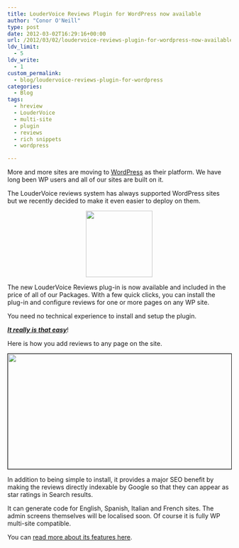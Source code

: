 ```yaml
---
title: LouderVoice Reviews Plugin for WordPress now available
author: "Conor O'Neill"
type: post
date: 2012-03-02T16:29:16+00:00
url: /2012/03/02/loudervoice-reviews-plugin-for-wordpress-now-available/
ldv_limit:
  - 5
ldv_write:
  - 1
custom_permalink:
  - blog/loudervoice-reviews-plugin-for-wordpress
categories:
  - Blog
tags:
  - hreview
  - LouderVoice
  - multi-site
  - plugin
  - reviews
  - rich snippets
  - wordpress

---
```

More and more sites are moving to [WordPress][1] as their platform. We have long been WP users and all of our sites are built on it.

The LouderVoice reviews system has always supported WordPress sites but we recently decided to make it even easier to deploy on them.

<p style="text-align: center;">
  <a href="http://www.loudervoicereviews.com/wp-content/uploads/2012/02/02/loudervoice-reviews-plugin-for-wordpress-now-available/blue-l.png"><img class="size-full wp-image-2676 aligncenter" title="blue-l" src="http://www.loudervoicereviews.com/wp-content/uploads/2012/02/02/loudervoice-reviews-plugin-for-wordpress-now-available/blue-l.png" alt="" width="150" height="150" /></a>
</p>

The new LouderVoice Reviews plug-in is now available and included in the price of all of our Packages. With a few quick clicks, you can install the plug-in and configure reviews for one or more pages on any WP site.

You need no technical experience to install and setup the plugin.

<span style="text-decoration: underline;"><em><strong>It really is that easy</strong></em></span>!

Here is how you add reviews to any page on the site.

<p style="text-align: center;">
  <a href="http://www.loudervoicereviews.com/wp-content/uploads/2012/02/02/loudervoice-reviews-plugin-for-wordpress-now-available/page.png"><img class="wp-image-2639 aligncenter" style="border-image: initial; border-width: 1px; border-color: black; border-style: solid;" title="page" src="http://www.loudervoicereviews.com/wp-content/uploads/2012/02/02/loudervoice-reviews-plugin-for-wordpress-now-available/page.png" alt="" width="565" height="260" /></a>
</p>

In addition to being simple to install, it provides a major SEO benefit by making the reviews directly indexable by Google so that they can appear as star ratings in Search results.

It can generate code for English, Spanish, Italian and French sites. The admin screens themselves will be localised soon. Of course it is fully WP multi-site compatible.

You can [read more about its features here][2].

 [1]: http://wordpress.org
 [2]: /products/features/wordpress-plugin/